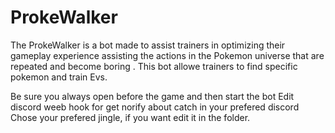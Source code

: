 # ProkeWalker
The ProkeWalker is a bot made to assist trainers in optimizing their gameplay experience assisting  the actions in the Pokemon universe that are repeated and become boring . This bot allowe trainers to find specific pokemon and train Evs.

Be sure you always open before the game and then start the bot
Edit discord weeb hook for get norify about catch in your prefered discord
Chose your prefered jingle, if you want edit it in the folder.

